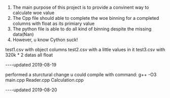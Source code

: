 1. The main purpose of this project is to provide a convinent way to calculate woe value 
2. The Cpp file should able to complete the woe binning for a completed columns with float as its primiary value
3. The python file is able to do all kind of binning despite the missing data(Nan)
4. However, u know Cython suck!

test1.csv with object columns
test2.csv with a little values in it
test3.csv with 320k * 2 datas all float

----updated 2019-08-19




performed a sturctural change
u could compile with command:
g++ -O3 main.cpp Reader.cpp Calculation.cpp

----updated 2019-08-20

